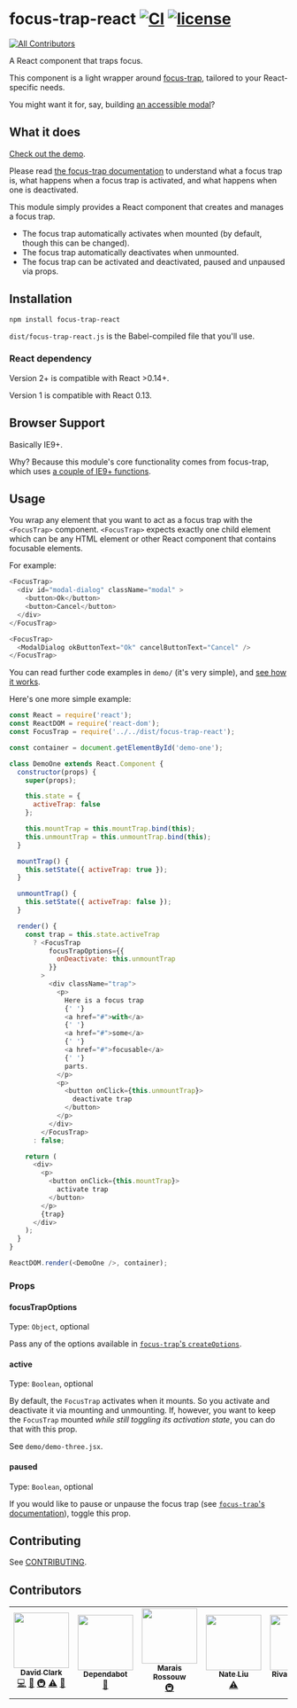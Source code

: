 # focus-trap-react [![CI](https://github.com/focus-trap/focus-trap-react/workflows/CI/badge.svg?branch=master&event=push)](https://github.com/focus-trap/focus-trap-react/actions?query=workflow:CI+branch:master) [![license](https://badgen.now.sh/badge/license/MIT)](./LICENSE) <!-- ALL-CONTRIBUTORS-BADGE:START - Do not remove or modify this section -->
[![All Contributors](https://img.shields.io/badge/all_contributors-7-orange.svg?style=flat-square)](#contributors-)
<!-- ALL-CONTRIBUTORS-BADGE:END -->

A React component that traps focus.

This component is a light wrapper around [focus-trap](https://github.com/focus-trap/focus-trap),
tailored to your React-specific needs.

You might want it for, say, building [an accessible modal](https://github.com/davidtheclark/react-aria-modal)?

## What it does

[Check out the demo](http://focus-trap.github.io/focus-trap-react/demo/).

Please read [the focus-trap documentation](https://github.com/focus-trap/focus-trap) to understand what a focus trap is, what happens when a focus trap is activated, and what happens when one is deactivated.

This module simply provides a React component that creates and manages a focus trap.

- The focus trap automatically activates when mounted (by default, though this can be changed).
- The focus trap automatically deactivates when unmounted.
- The focus trap can be activated and deactivated, paused and unpaused via props.

## Installation

```
npm install focus-trap-react
```

`dist/focus-trap-react.js` is the Babel-compiled file that you'll use.

### React dependency

Version 2+ is compatible with React >0.14+.

Version 1 is compatible with React 0.13.

## Browser Support

Basically IE9+.

Why? Because this module's core functionality comes from focus-trap, which uses [a couple of IE9+ functions](https://github.com/davidtheclark/tabbable#browser-support).

## Usage

You wrap any element that you want to act as a focus trap with the `<FocusTrap>` component. `<FocusTrap>` expects exactly one child element which can be any HTML element or other React component that contains focusable elements.

For example:

```js
<FocusTrap>
  <div id="modal-dialog" className="modal" >
    <button>Ok</button>
    <button>Cancel</button>
  </div>
</FocusTrap>
```

```js
<FocusTrap>
  <ModalDialog okButtonText="Ok" cancelButtonText="Cancel" />
</FocusTrap>
```

You can read further code examples in `demo/` (it's very simple), and [see how it works](http://focus-trap.github.io/focus-trap-react/demo/).

Here's one more simple example:

```js
const React = require('react');
const ReactDOM = require('react-dom');
const FocusTrap = require('../../dist/focus-trap-react');

const container = document.getElementById('demo-one');

class DemoOne extends React.Component {
  constructor(props) {
    super(props);

    this.state = {
      activeTrap: false
    };

    this.mountTrap = this.mountTrap.bind(this);
    this.unmountTrap = this.unmountTrap.bind(this);
  }

  mountTrap() {
    this.setState({ activeTrap: true });
  }

  unmountTrap() {
    this.setState({ activeTrap: false });
  }

  render() {
    const trap = this.state.activeTrap
      ? <FocusTrap
          focusTrapOptions={{
            onDeactivate: this.unmountTrap
          }}
        >
          <div className="trap">
            <p>
              Here is a focus trap
              {' '}
              <a href="#">with</a>
              {' '}
              <a href="#">some</a>
              {' '}
              <a href="#">focusable</a>
              {' '}
              parts.
            </p>
            <p>
              <button onClick={this.unmountTrap}>
                deactivate trap
              </button>
            </p>
          </div>
        </FocusTrap>
      : false;

    return (
      <div>
        <p>
          <button onClick={this.mountTrap}>
            activate trap
          </button>
        </p>
        {trap}
      </div>
    );
  }
}

ReactDOM.render(<DemoOne />, container);
```

### Props

#### focusTrapOptions

Type: `Object`, optional

Pass any of the options available in [`focus-trap`'s `createOptions`](https://github.com/focus-trap/focus-trap#focustrap--createfocustrapelement-createoptions).

#### active

Type: `Boolean`, optional

By default, the `FocusTrap` activates when it mounts. So you activate and deactivate it via mounting and unmounting. If, however, you want to keep the `FocusTrap` mounted *while still toggling its activation state*, you can do that with this prop.

See `demo/demo-three.jsx`.

#### paused

Type: `Boolean`, optional

If you would like to pause or unpause the focus trap (see [`focus-trap`'s documentation](https://github.com/focus-trap/focus-trap#focustrappause)), toggle this prop.

## Contributing

See [CONTRIBUTING](CONTRIBUTING.md).

## Contributors

<!-- ALL-CONTRIBUTORS-LIST:START - Do not remove or modify this section -->
<!-- prettier-ignore-start -->
<!-- markdownlint-disable -->
<table>
  <tr>
    <td align="center"><a href="http://davidtheclark.com/"><img src="https://avatars2.githubusercontent.com/u/628431?v=4?s=100" width="100px;" alt=""/><br /><sub><b>David Clark</b></sub></a><br /><a href="https://github.com/stefcameron/focus-trap-react/commits?author=davidtheclark" title="Code">💻</a> <a href="https://github.com/stefcameron/focus-trap-react/issues?q=author%3Adavidtheclark" title="Bug reports">🐛</a> <a href="#infra-davidtheclark" title="Infrastructure (Hosting, Build-Tools, etc)">🚇</a> <a href="https://github.com/stefcameron/focus-trap-react/commits?author=davidtheclark" title="Tests">⚠️</a> <a href="https://github.com/stefcameron/focus-trap-react/commits?author=davidtheclark" title="Documentation">📖</a></td>
    <td align="center"><a href="https://github.com/features/security"><img src="https://avatars1.githubusercontent.com/u/27347476?v=4?s=100" width="100px;" alt=""/><br /><sub><b>Dependabot</b></sub></a><br /><a href="#maintenance-dependabot" title="Maintenance">🚧</a></td>
    <td align="center"><a href="https://marais.io/"><img src="https://avatars2.githubusercontent.com/u/599459?v=4?s=100" width="100px;" alt=""/><br /><sub><b>Marais Rossouw</b></sub></a><br /><a href="#infra-maraisr" title="Infrastructure (Hosting, Build-Tools, etc)">🚇</a></td>
    <td align="center"><a href="https://github.com/liunate"><img src="https://avatars2.githubusercontent.com/u/38996291?v=4?s=100" width="100px;" alt=""/><br /><sub><b>Nate Liu</b></sub></a><br /><a href="https://github.com/stefcameron/focus-trap-react/commits?author=liunate" title="Tests">⚠️</a></td>
    <td align="center"><a href="https://www.linkedin.com/in/rivajunior/"><img src="https://avatars1.githubusercontent.com/u/11370172?v=4?s=100" width="100px;" alt=""/><br /><sub><b>Rivaldo Junior</b></sub></a><br /><a href="#maintenance-rivajunior" title="Maintenance">🚧</a></td>
    <td align="center"><a href="https://seanmcp.com/"><img src="https://avatars1.githubusercontent.com/u/6360367?v=4?s=100" width="100px;" alt=""/><br /><sub><b>Sean McPherson</b></sub></a><br /><a href="https://github.com/stefcameron/focus-trap-react/commits?author=SeanMcP" title="Code">💻</a></td>
    <td align="center"><a href="https://stefancameron.com/"><img src="https://avatars3.githubusercontent.com/u/2855350?v=4?s=100" width="100px;" alt=""/><br /><sub><b>Stefan Cameron</b></sub></a><br /><a href="https://github.com/stefcameron/focus-trap-react/commits?author=stefcameron" title="Code">💻</a> <a href="https://github.com/stefcameron/focus-trap-react/issues?q=author%3Astefcameron" title="Bug reports">🐛</a> <a href="#infra-stefcameron" title="Infrastructure (Hosting, Build-Tools, etc)">🚇</a> <a href="https://github.com/stefcameron/focus-trap-react/commits?author=stefcameron" title="Tests">⚠️</a> <a href="https://github.com/stefcameron/focus-trap-react/commits?author=stefcameron" title="Documentation">📖</a></td>
  </tr>
</table>

<!-- markdownlint-restore -->
<!-- prettier-ignore-end -->

<!-- ALL-CONTRIBUTORS-LIST:END -->
